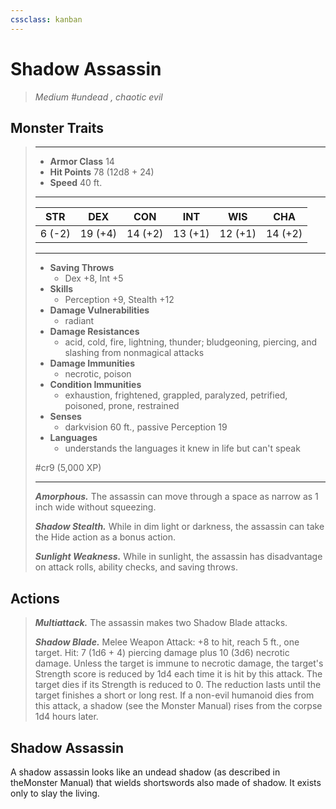 ```yaml
---
cssclass: kanban
---
```


# Shadow Assassin
>*Medium #undead , chaotic evil*
## Monster Traits
>___
>- **Armor Class** 14
>- **Hit Points** 78 (12d8 + 24)
>- **Speed** 40 ft.
>___
>|STR|DEX|CON|INT|WIS|CHA|
>|:---:|:---:|:---:|:---:|:---:|:---:|
>|6 (-2)|19 (+4)|14 (+2)|13 (+1)|12 (+1)|14 (+2)|
>___
>- **Saving Throws**
>	 - Dex +8, Int +5
>- **Skills**
>	 - Perception +9, Stealth +12
>- **Damage Vulnerabilities**
>	 - radiant
>- **Damage Resistances**
>	 - acid, cold, fire, lightning, thunder; bludgeoning, piercing, and slashing from nonmagical attacks
>- **Damage Immunities**
>	 - necrotic, poison
>- **Condition Immunities**
>	 - exhaustion, frightened, grappled, paralyzed, petrified, poisoned, prone, restrained
>- **Senses**
>	 - darkvision 60 ft., passive Perception 19
>- **Languages**
>	 - understands the languages it knew in life but can't speak
>
> #cr9 (5,000 XP)
>___
>***Amorphous.*** The assassin can move through a space as narrow as 1 inch wide without squeezing.  
>
>***Shadow Stealth.*** While in dim light or darkness, the assassin can take the Hide action as a bonus action.  
>
>***Sunlight Weakness.*** While in sunlight, the assassin has disadvantage on attack rolls, ability checks, and saving throws.  
>
## Actions
>***Multiattack.*** The assassin makes two Shadow Blade attacks.  
>
>***Shadow Blade.*** Melee Weapon Attack: +8 to hit, reach 5 ft., one target. Hit: 7 (1d6 + 4) piercing damage plus 10 (3d6) necrotic damage. Unless the target is immune to necrotic damage, the target's Strength score is reduced by 1d4 each time it is hit by this attack. The target dies if its Strength is reduced to 0. The reduction lasts until the target finishes a short or long rest. If a non-evil humanoid dies from this attack, a shadow (see the Monster Manual) rises from the corpse 1d4 hours later.
## Shadow Assassin
A shadow assassin looks like an undead shadow (as described in theMonster Manual) that wields shortswords also made of shadow. It exists only to slay the living.